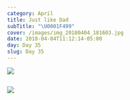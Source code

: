 ```yaml
---
category: April
title: Just like Dad
subTitle: "\U0001F499"
cover: /images/img_20180404_181603.jpg
date: 2018-04-04T11:12:14-05:00
day: Day 35
slug: Day 35
---
```

![](/images/mvimg_20180404_181654.jpg)

![]()

![](/images/img_20180404_181603.jpg)
